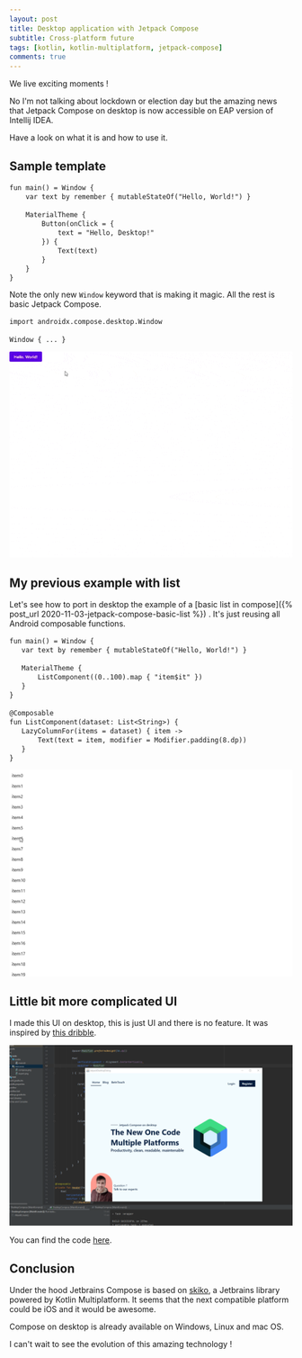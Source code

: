 ```yaml
---
layout: post
title: Desktop application with Jetpack Compose
subtitle: Cross-platform future
tags: [kotlin, kotlin-multiplatform, jetpack-compose]
comments: true 
---
```


We live exciting moments !

No I'm not talking about lockdown or election day but the amazing news that Jetpack Compose 
on desktop is now accessible on EAP version of Intellij IDEA.

Have a look on what it is and how to use it. 

## Sample template

~~~
fun main() = Window {
    var text by remember { mutableStateOf("Hello, World!") }

    MaterialTheme {
        Button(onClick = {
            text = "Hello, Desktop!"
        }) {
            Text(text)
        }
    }
}
~~~

Note the only new `Window` keyword that is making it magic. All the rest is basic Jetpack Compose.

~~~
import androidx.compose.desktop.Window

Window { ... }
~~~
 
![](/assets/img/jetbrains-compose-starter.gif)

## My previous example with list

Let's see how to port in desktop the example of a [basic list in compose]({% post_url 2020-11-03-jetpack-compose-basic-list %}) . 
It's just reusing all Android composable functions.

~~~
fun main() = Window {
   var text by remember { mutableStateOf("Hello, World!") }

   MaterialTheme {
       ListComponent((0..100).map { "item$it" })
   }
}

@Composable
fun ListComponent(dataset: List<String>) {
   LazyColumnFor(items = dataset) { item ->
       Text(text = item, modifier = Modifier.padding(8.dp))
   }
}
~~~

![](/assets/img/jetbrains-compose-list.gif)
 
## Little bit more complicated UI

I made this UI on desktop, this is just UI and there is no feature. 
It was inspired by [this dribble](https://dribbble.com/shots/14511340-Landing-UI/attachments/6197391?mode=media).

![](/assets/img/compose-desktop.png)

You can find the code [here](https://gist.github.com/LouisDuboscq/dc14c0fae5ecebe2490f26bbc7b26129).
  
## Conclusion

Under the hood Jetbrains Compose is based on [skiko](https://github.com/JetBrains/skiko), a Jetbrains library powered by Kotlin Multiplatform. 
It seems that the next compatible platform could be iOS and it would be awesome.

Compose on desktop is already available on Windows, Linux and mac OS.

I can't wait to see the evolution of this amazing technology !
  